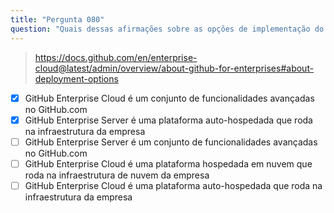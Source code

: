 ```yaml
---
title: "Pergunta 080"
question: "Quais dessas afirmações sobre as opções de implementação do GitHub Enterprise são verdadeiras? (Selecione duas.)"
---
```




> https://docs.github.com/en/enterprise-cloud@latest/admin/overview/about-github-for-enterprises#about-deployment-options
- [x] GitHub Enterprise Cloud é um conjunto de funcionalidades avançadas no GitHub.com
- [x] GitHub Enterprise Server é uma plataforma auto-hospedada que roda na infraestrutura da empresa
- [ ] GitHub Enterprise Server é um conjunto de funcionalidades avançadas no GitHub.com
- [ ] GitHub Enterprise Cloud é uma plataforma hospedada em nuvem que roda na infraestrutura de nuvem da empresa
- [ ] GitHub Enterprise Cloud é uma plataforma auto-hospedada que roda na infraestrutura da empresa
